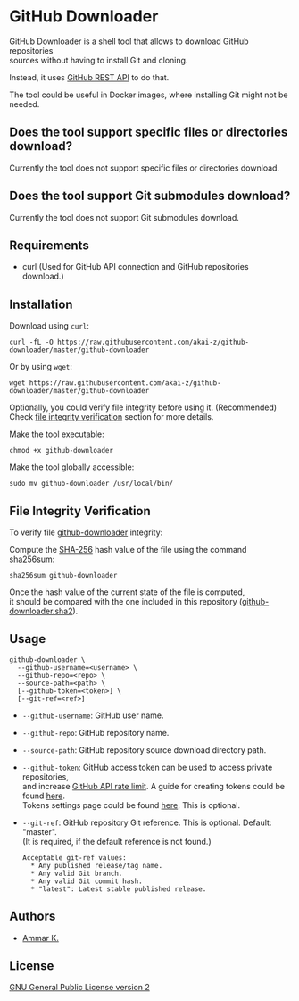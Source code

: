 # GitHub Downloader

GitHub Downloader is a shell tool that allows to download GitHub repositories  
sources without having to install Git and cloning.

Instead, it uses [GitHub REST API](https://docs.github.com/en/rest) to do that.

The tool could be useful in Docker images, where installing Git might not be needed.

## Does the tool support specific files or directories download?

Currently the tool does not support specific files or directories download.

## Does the tool support Git submodules download?

Currently the tool does not support Git submodules download.

## Requirements

* curl (Used for GitHub API connection and GitHub repositories download.)

## Installation

Download using `curl`:
```
curl -fL -O https://raw.githubusercontent.com/akai-z/github-downloader/master/github-downloader
```

Or by using `wget`:
```
wget https://raw.githubusercontent.com/akai-z/github-downloader/master/github-downloader
```

Optionally, you could verify file integrity before using it. (Recommended)  
Check [file integrity verification](#file-integrity-verification) section for more details.

Make the tool executable:
```
chmod +x github-downloader
```

Make the tool globally accessible:
```
sudo mv github-downloader /usr/local/bin/
```

## File Integrity Verification

To verify file [github-downloader](github-downloader) integrity:

Compute the [SHA-256](https://en.wikipedia.org/wiki/SHA-2) hash value of the file using
the command [sha256sum](https://www.gnu.org/software/coreutils/manual/html_node/sha2-utilities#sha2-utilities):
```
sha256sum github-downloader
```

Once the hash value of the current state of the file is computed,  
it should be compared with the one included in this repository ([github-downloader.sha2](https://raw.githubusercontent.com/akai-z/github-downloader/master/github-downloader.sha2)).

## Usage

```
github-downloader \
  --github-username=<username> \
  --github-repo=<repo> \
  --source-path=<path> \
  [--github-token=<token>] \
  [--git-ref=<ref>]
```

* `--github-username`: GitHub user name.

* `--github-repo`: GitHub repository name.

* `--source-path`: GitHub repository source download directory path.

* `--github-token`: GitHub access token can be used to access private repositories,  
and increase [GitHub API rate limit](https://docs.github.com/en/rest/overview/resources-in-the-rest-api#rate-limiting). A guide for creating tokens could be found [here](https://docs.github.com/en/github/authenticating-to-github/creating-a-personal-access-token).  
Tokens settings page could be found [here](https://github.com/settings/tokens). This is optional.

* `--git-ref`: GitHub repository Git reference. This is optional. Default: "master".  
(It is required, if the default reference is not found.)

      Acceptable git-ref values:
        * Any published release/tag name.
        * Any valid Git branch.
        * Any valid Git commit hash.
        * "latest": Latest stable published release.

## Authors

* [Ammar K.](https://github.com/akai-z)

## License

[GNU General Public License version 2](LICENSE)
